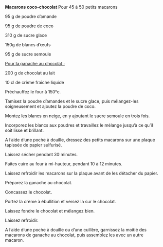 
**Macarons coco-chocolat**
Pour 45 à 50 petits macarons

95 g de poudre d’amande

95 g de poudre de coco

310 g de sucre glace

150g de blancs d’œufs

95 g de sucre semoule

<span style="text-decoration:underline;">Pour la ganache au chocolat :</span>

200 g de chocolat au lait

10 cl de crème fraîche liquide

Préchauffez le four à 150°c.

Tamisez la poudre d’amandes et le sucre glace, puis mélangez-les soigneusement et ajoutez la poudre de coco.

Montez les blancs en neige, en y ajoutant le sucre semoule en trois fois.

Incorporez les blancs aux poudres et travaillez le mélange jusqu’à ce qu’il soit lisse et brillant.

A l’aide d’une poche à douille, dressez des petits macarons sur une plaque tapissée de papier sulfurisé.

Laissez sécher pendant 30 minutes.

Faites cuire au four à mi-hauteur, pendant 10 à 12 minutes.

Laissez refroidir les macarons sur la plaque avant de les détacher du papier.

Préparez la ganache au chocolat.

Concassez le chocolat.

Portez la crème à ébullition et versez la sur le chocolat.

Laissez fondre le chocolat et mélangez bien.

Laissez refroidir.

A l’aide d’une poche à douille ou d’une cuillère, garnissez la moitié des macarons de ganache au chocolat, puis assemblez les avec un autre macaron.
